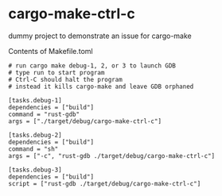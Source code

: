 # cargo-make-ctrl-c
dummy project to demonstrate an issue for cargo-make

Contents of Makefile.toml

```
# run cargo make debug-1, 2, or 3 to launch GDB
# type run to start program
# Ctrl-C should halt the program
# instead it kills cargo-make and leave GDB orphaned

[tasks.debug-1]
dependencies = ["build"]
command = "rust-gdb"
args = ["./target/debug/cargo-make-ctrl-c"]

[tasks.debug-2]
dependencies = ["build"]
command = "sh"
args = ["-c", "rust-gdb ./target/debug/cargo-make-ctrl-c"]

[tasks.debug-3]
dependencies = ["build"]
script = ["rust-gdb ./target/debug/cargo-make-ctrl-c"]
```
